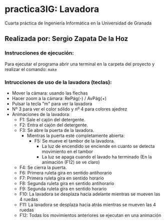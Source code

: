 # practica3IG: Lavadora
Cuarta práctica de Ingeniería Informática en la Universidad de Granada
## Realizada por: Sergio Zapata De la Hoz

### Instrucciones de ejecución:
Para ejecutar el programa abrir una terminal en la carpeta del proyecto y realizar el comando:
``` make ```

### Intrucciones de uso de la lavadora (teclas): 
- Mover la cámara: usando las flechas
- Hacer zoom a la cámara: RePág(-) / AvPág(+)
- Pulsar la tecla "m" para ver la lavadora
- Nº 3 para ver el color sólido y nº 4 para colores ajedrez
- Animaciones de la lavadora:
    - F1: Sale el cajón del detergente.
    - F2: Entra el cajón del detergente.
    - F3: Se abre la puerta de la lavadora.
        - Mientras la puerta esté completamente abierta:
            - F5: Se mueve el tambor de la lavadora.
                - La luz de encendido se enciende en cuanto se detecta movimiento en el tambor
                - La luz se apaga cuando el lavado ha terminado (En la animación (F12) se ve claro)
    - F4: Se cierra la puerta.
    - F6: Primera ruleta gira en sentido antihorario
    - F7: Primera ruleta gira en sentido horario
    - F8: Segunda ruleta gira en sentido antihorario
    - F9: Segunda ruleta gira en sentido horario
    - F10: La lavadora se desplaza hacia adelante mientras se mueven las 4 ruedas
    - F11: La lavadora se desplaza hacia atrás mientras se mueven las 4 ruedas
    - F12: Todas los movimientos anteriores se ejecutan en una animación